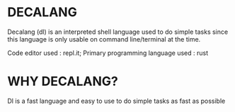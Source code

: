 # DECALANG

Decalang (dl) is an interpreted shell language used to do simple tasks since this language is only usable on command line/terminal at the time. 

Code editor used : repl.it; 
Primary programming language used : rust

# WHY DECALANG?

Dl is a fast language and easy to use to do simple tasks as fast as possible
